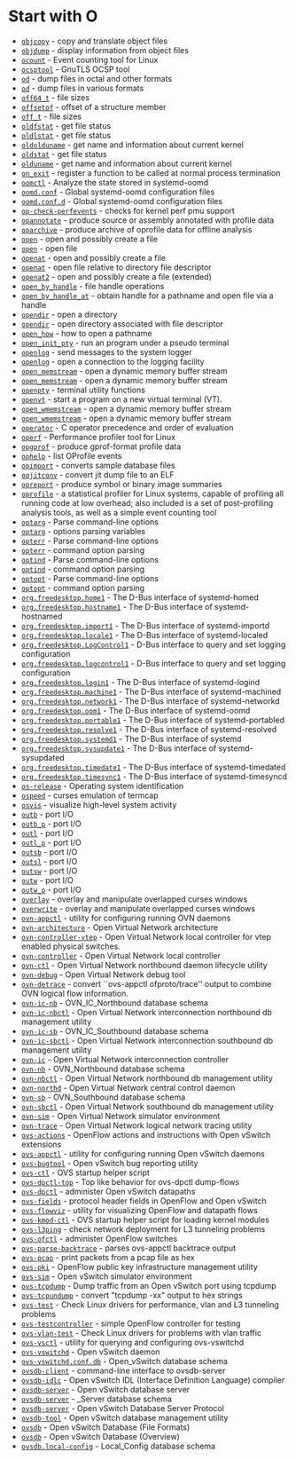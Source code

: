 # Start with O

- [`objcopy`](https://www.man7.org/linux/man-pages/man1/objcopy.1.html) - copy and translate object files
- [`objdump`](https://www.man7.org/linux/man-pages/man1/objdump.1.html) - display information from object files
- [`ocount`](https://www.man7.org/linux/man-pages/man1/ocount.1.html) - Event counting tool for Linux
- [`ocsptool`](https://www.man7.org/linux/man-pages/man1/ocsptool.1.html) - GnuTLS OCSP tool
- [`od`](https://www.man7.org/linux/man-pages/man1/od.1.html) - dump files in octal and other formats
- [`od`](https://www.man7.org/linux/man-pages/man1/od.1p.html) - dump files in various formats
- [`off64_t`](https://www.man7.org/linux/man-pages/man3/off64_t.3type.html) - file sizes
- [`offsetof`](https://www.man7.org/linux/man-pages/man3/offsetof.3.html) - offset of a structure member
- [`off_t`](https://www.man7.org/linux/man-pages/man3/off_t.3type.html) - file sizes
- [`oldfstat`](https://www.man7.org/linux/man-pages/man2/oldfstat.2.html) - get file status
- [`oldlstat`](https://www.man7.org/linux/man-pages/man2/oldlstat.2.html) - get file status
- [`oldolduname`](https://www.man7.org/linux/man-pages/man2/oldolduname.2.html) - get name and information about current kernel
- [`oldstat`](https://www.man7.org/linux/man-pages/man2/oldstat.2.html) - get file status
- [`olduname`](https://www.man7.org/linux/man-pages/man2/olduname.2.html) - get name and information about current kernel
- [`on_exit`](https://www.man7.org/linux/man-pages/man3/on_exit.3.html) - register a function to be called at normal process termination
- [`oomctl`](https://www.man7.org/linux/man-pages/man1/oomctl.1.html) - Analyze the state stored in systemd-oomd
- [`oomd.conf`](https://www.man7.org/linux/man-pages/man5/oomd.conf.5.html) - Global systemd-oomd configuration files
- [`oomd.conf.d`](https://www.man7.org/linux/man-pages/man5/oomd.conf.d.5.html) - Global systemd-oomd configuration files
- [`op-check-perfevents`](https://www.man7.org/linux/man-pages/man1/op-check-perfevents.1.html) - checks for kernel perf pmu support
- [`opannotate`](https://www.man7.org/linux/man-pages/man1/opannotate.1.html) - produce source or assembly annotated with profile data
- [`oparchive`](https://www.man7.org/linux/man-pages/man1/oparchive.1.html) - produce archive of oprofile data for offline analysis
- [`open`](https://www.man7.org/linux/man-pages/man2/open.2.html) - open and possibly create a file
- [`open`](https://www.man7.org/linux/man-pages/man3/open.3p.html) - open file
- [`openat`](https://www.man7.org/linux/man-pages/man2/openat.2.html) - open and possibly create a file
- [`openat`](https://www.man7.org/linux/man-pages/man3/openat.3p.html) - open file relative to directory file descriptor
- [`openat2`](https://www.man7.org/linux/man-pages/man2/openat2.2.html) - open and possibly create a file (extended)
- [`open_by_handle`](https://www.man7.org/linux/man-pages/man3/open_by_handle.3.html) - file handle operations
- [`open_by_handle_at`](https://www.man7.org/linux/man-pages/man2/open_by_handle_at.2.html) - obtain handle for a pathname and open file via a handle
- [`opendir`](https://www.man7.org/linux/man-pages/man3/opendir.3.html) - open a directory
- [`opendir`](https://www.man7.org/linux/man-pages/man3/opendir.3p.html) - open directory associated with file descriptor
- [`open_how`](https://www.man7.org/linux/man-pages/man2/open_how.2type.html) - how to open a pathname
- [`open_init_pty`](https://www.man7.org/linux/man-pages/man8/open_init_pty.8.html) - run an program under a pseudo terminal
- [`openlog`](https://www.man7.org/linux/man-pages/man3/openlog.3.html) - send messages to the system logger
- [`openlog`](https://www.man7.org/linux/man-pages/man3/openlog.3p.html) - open a connection to the logging facility
- [`open_memstream`](https://www.man7.org/linux/man-pages/man3/open_memstream.3.html) - open a dynamic memory buffer stream
- [`open_memstream`](https://www.man7.org/linux/man-pages/man3/open_memstream.3p.html) - open a dynamic memory buffer stream
- [`openpty`](https://www.man7.org/linux/man-pages/man3/openpty.3.html) - terminal utility functions
- [`openvt`](https://www.man7.org/linux/man-pages/man1/openvt.1.html) - start a program on a new virtual terminal (VT).
- [`open_wmemstream`](https://www.man7.org/linux/man-pages/man3/open_wmemstream.3.html) - open a dynamic memory buffer stream
- [`open_wmemstream`](https://www.man7.org/linux/man-pages/man3/open_wmemstream.3p.html) - open a dynamic memory buffer stream
- [`operator`](https://www.man7.org/linux/man-pages/man7/operator.7.html) - C operator precedence and order of evaluation
- [`operf`](https://www.man7.org/linux/man-pages/man1/operf.1.html) - Performance profiler tool for Linux
- [`opgprof`](https://www.man7.org/linux/man-pages/man1/opgprof.1.html) - produce gprof-format profile data
- [`ophelp`](https://www.man7.org/linux/man-pages/man1/ophelp.1.html) - list OProfile events
- [`opimport`](https://www.man7.org/linux/man-pages/man1/opimport.1.html) - converts sample database files
- [`opjitconv`](https://www.man7.org/linux/man-pages/man1/opjitconv.1.html) - convert jit dump file to an ELF
- [`opreport`](https://www.man7.org/linux/man-pages/man1/opreport.1.html) - produce symbol or binary image summaries
- [`oprofile`](https://www.man7.org/linux/man-pages/man1/oprofile.1.html) - a statistical profiler for Linux systems, capable of profiling all running code at low overhead; also included is a set of post-profiling analysis tools, as well as a simple event counting tool
- [`optarg`](https://www.man7.org/linux/man-pages/man3/optarg.3.html) - Parse command-line options
- [`optarg`](https://www.man7.org/linux/man-pages/man3/optarg.3p.html) - options parsing variables
- [`opterr`](https://www.man7.org/linux/man-pages/man3/opterr.3.html) - Parse command-line options
- [`opterr`](https://www.man7.org/linux/man-pages/man3/opterr.3p.html) - command option parsing
- [`optind`](https://www.man7.org/linux/man-pages/man3/optind.3.html) - Parse command-line options
- [`optind`](https://www.man7.org/linux/man-pages/man3/optind.3p.html) - command option parsing
- [`optopt`](https://www.man7.org/linux/man-pages/man3/optopt.3.html) - Parse command-line options
- [`optopt`](https://www.man7.org/linux/man-pages/man3/optopt.3p.html) - command option parsing
- [`org.freedesktop.home1`](https://www.man7.org/linux/man-pages/man5/org.freedesktop.home1.5.html) - The D-Bus interface of systemd-homed
- [`org.freedesktop.hostname1`](https://www.man7.org/linux/man-pages/man5/org.freedesktop.hostname1.5.html) - The D-Bus interface of systemd-hostnamed
- [`org.freedesktop.import1`](https://www.man7.org/linux/man-pages/man5/org.freedesktop.import1.5.html) - The D-Bus interface of systemd-importd
- [`org.freedesktop.locale1`](https://www.man7.org/linux/man-pages/man5/org.freedesktop.locale1.5.html) - The D-Bus interface of systemd-localed
- [`org.freedesktop.LogControl1`](https://www.man7.org/linux/man-pages/man5/org.freedesktop.LogControl1.5.html) - D-Bus interface to query and set logging configuration
- [`org.freedesktop.logcontrol1`](https://www.man7.org/linux/man-pages/man5/org.freedesktop.logcontrol1.5.html) - D-Bus interface to query and set logging configuration
- [`org.freedesktop.login1`](https://www.man7.org/linux/man-pages/man5/org.freedesktop.login1.5.html) - The D-Bus interface of systemd-logind
- [`org.freedesktop.machine1`](https://www.man7.org/linux/man-pages/man5/org.freedesktop.machine1.5.html) - The D-Bus interface of systemd-machined
- [`org.freedesktop.network1`](https://www.man7.org/linux/man-pages/man5/org.freedesktop.network1.5.html) - The D-Bus interface of systemd-networkd
- [`org.freedesktop.oom1`](https://www.man7.org/linux/man-pages/man5/org.freedesktop.oom1.5.html) - The D-Bus interface of systemd-oomd
- [`org.freedesktop.portable1`](https://www.man7.org/linux/man-pages/man5/org.freedesktop.portable1.5.html) - The D-Bus interface of systemd-portabled
- [`org.freedesktop.resolve1`](https://www.man7.org/linux/man-pages/man5/org.freedesktop.resolve1.5.html) - The D-Bus interface of systemd-resolved
- [`org.freedesktop.systemd1`](https://www.man7.org/linux/man-pages/man5/org.freedesktop.systemd1.5.html) - The D-Bus interface of systemd
- [`org.freedesktop.sysupdate1`](https://www.man7.org/linux/man-pages/man5/org.freedesktop.sysupdate1.5.html) - The D-Bus interface of systemd-sysupdated
- [`org.freedesktop.timedate1`](https://www.man7.org/linux/man-pages/man5/org.freedesktop.timedate1.5.html) - The D-Bus interface of systemd-timedated
- [`org.freedesktop.timesync1`](https://www.man7.org/linux/man-pages/man5/org.freedesktop.timesync1.5.html) - The D-Bus interface of systemd-timesyncd
- [`os-release`](https://www.man7.org/linux/man-pages/man5/os-release.5.html) - Operating system identification
- [`ospeed`](https://www.man7.org/linux/man-pages/man3/ospeed.3x.html) - curses emulation of termcap
- [`osvis`](https://www.man7.org/linux/man-pages/man1/osvis.1.html) - visualize high-level system activity
- [`outb`](https://www.man7.org/linux/man-pages/man2/outb.2.html) - port I/O
- [`outb_p`](https://www.man7.org/linux/man-pages/man2/outb_p.2.html) - port I/O
- [`outl`](https://www.man7.org/linux/man-pages/man2/outl.2.html) - port I/O
- [`outl_p`](https://www.man7.org/linux/man-pages/man2/outl_p.2.html) - port I/O
- [`outsb`](https://www.man7.org/linux/man-pages/man2/outsb.2.html) - port I/O
- [`outsl`](https://www.man7.org/linux/man-pages/man2/outsl.2.html) - port I/O
- [`outsw`](https://www.man7.org/linux/man-pages/man2/outsw.2.html) - port I/O
- [`outw`](https://www.man7.org/linux/man-pages/man2/outw.2.html) - port I/O
- [`outw_p`](https://www.man7.org/linux/man-pages/man2/outw_p.2.html) - port I/O
- [`overlay`](https://www.man7.org/linux/man-pages/man3/overlay.3x.html) - overlay and manipulate overlapped curses windows
- [`overwrite`](https://www.man7.org/linux/man-pages/man3/overwrite.3x.html) - overlay and manipulate overlapped curses windows
- [`ovn-appctl`](https://www.man7.org/linux/man-pages/man8/ovn-appctl.8.html) - utility for configuring running OVN daemons
- [`ovn-architecture`](https://www.man7.org/linux/man-pages/man7/ovn-architecture.7.html) - Open Virtual Network architecture
- [`ovn-controller-vtep`](https://www.man7.org/linux/man-pages/man8/ovn-controller-vtep.8.html) - Open Virtual Network local controller for vtep enabled physical switches.
- [`ovn-controller`](https://www.man7.org/linux/man-pages/man8/ovn-controller.8.html) - Open Virtual Network local controller
- [`ovn-ctl`](https://www.man7.org/linux/man-pages/man8/ovn-ctl.8.html) - Open Virtual Network northbound daemon lifecycle utility
- [`ovn-debug`](https://www.man7.org/linux/man-pages/man8/ovn-debug.8.html) - Open Virtual Network debug tool
- [`ovn-detrace`](https://www.man7.org/linux/man-pages/man1/ovn-detrace.1.html) - convert ``ovs-appctl ofproto/trace'' output to combine OVN logical flow information.
- [`ovn-ic-nb`](https://www.man7.org/linux/man-pages/man5/ovn-ic-nb.5.html) - OVN_IC_Northbound database schema
- [`ovn-ic-nbctl`](https://www.man7.org/linux/man-pages/man8/ovn-ic-nbctl.8.html) - Open Virtual Network interconnection northbound db management utility
- [`ovn-ic-sb`](https://www.man7.org/linux/man-pages/man5/ovn-ic-sb.5.html) - OVN_IC_Southbound database schema
- [`ovn-ic-sbctl`](https://www.man7.org/linux/man-pages/man8/ovn-ic-sbctl.8.html) - Open Virtual Network interconnection southbound db management utility
- [`ovn-ic`](https://www.man7.org/linux/man-pages/man8/ovn-ic.8.html) - Open Virtual Network interconnection controller
- [`ovn-nb`](https://www.man7.org/linux/man-pages/man5/ovn-nb.5.html) - OVN_Northbound database schema
- [`ovn-nbctl`](https://www.man7.org/linux/man-pages/man8/ovn-nbctl.8.html) - Open Virtual Network northbound db management utility
- [`ovn-northd`](https://www.man7.org/linux/man-pages/man8/ovn-northd.8.html) - Open Virtual Network central control daemon
- [`ovn-sb`](https://www.man7.org/linux/man-pages/man5/ovn-sb.5.html) - OVN_Southbound database schema
- [`ovn-sbctl`](https://www.man7.org/linux/man-pages/man8/ovn-sbctl.8.html) - Open Virtual Network southbound db management utility
- [`ovn-sim`](https://www.man7.org/linux/man-pages/man1/ovn-sim.1.html) - Open Virtual Network simulator environment
- [`ovn-trace`](https://www.man7.org/linux/man-pages/man8/ovn-trace.8.html) - Open Virtual Network logical network tracing utility
- [`ovs-actions`](https://www.man7.org/linux/man-pages/man7/ovs-actions.7.html) - OpenFlow actions and instructions with Open vSwitch extensions
- [`ovs-appctl`](https://www.man7.org/linux/man-pages/man8/ovs-appctl.8.html) - utility for configuring running Open vSwitch daemons
- [`ovs-bugtool`](https://www.man7.org/linux/man-pages/man8/ovs-bugtool.8.html) - Open vSwitch bug reporting utility
- [`ovs-ctl`](https://www.man7.org/linux/man-pages/man8/ovs-ctl.8.html) - OVS startup helper script
- [`ovs-dpctl-top`](https://www.man7.org/linux/man-pages/man8/ovs-dpctl-top.8.html) - Top like behavior for ovs-dpctl dump-flows
- [`ovs-dpctl`](https://www.man7.org/linux/man-pages/man8/ovs-dpctl.8.html) - administer Open vSwitch datapaths
- [`ovs-fields`](https://www.man7.org/linux/man-pages/man7/ovs-fields.7.html) - protocol header fields in OpenFlow and Open vSwitch
- [`ovs-flowviz`](https://www.man7.org/linux/man-pages/man8/ovs-flowviz.8.html) - utility for visualizing OpenFlow and datapath flows
- [`ovs-kmod-ctl`](https://www.man7.org/linux/man-pages/man8/ovs-kmod-ctl.8.html) - OVS startup helper script for loading kernel modules
- [`ovs-l3ping`](https://www.man7.org/linux/man-pages/man8/ovs-l3ping.8.html) - check network deployment for L3 tunneling problems
- [`ovs-ofctl`](https://www.man7.org/linux/man-pages/man8/ovs-ofctl.8.html) - administer OpenFlow switches
- [`ovs-parse-backtrace`](https://www.man7.org/linux/man-pages/man8/ovs-parse-backtrace.8.html) - parses ovs-appctl backtrace output
- [`ovs-pcap`](https://www.man7.org/linux/man-pages/man1/ovs-pcap.1.html) - print packets from a pcap file as hex
- [`ovs-pki`](https://www.man7.org/linux/man-pages/man8/ovs-pki.8.html) - OpenFlow public key infrastructure management utility
- [`ovs-sim`](https://www.man7.org/linux/man-pages/man1/ovs-sim.1.html) - Open vSwitch simulator environment
- [`ovs-tcpdump`](https://www.man7.org/linux/man-pages/man8/ovs-tcpdump.8.html) - Dump traffic from an Open vSwitch port using tcpdump
- [`ovs-tcpundump`](https://www.man7.org/linux/man-pages/man1/ovs-tcpundump.1.html) - convert "tcpdump -xx" output to hex strings
- [`ovs-test`](https://www.man7.org/linux/man-pages/man8/ovs-test.8.html) - Check Linux drivers for performance, vlan and L3 tunneling problems
- [`ovs-testcontroller`](https://www.man7.org/linux/man-pages/man8/ovs-testcontroller.8.html) - simple OpenFlow controller for testing
- [`ovs-vlan-test`](https://www.man7.org/linux/man-pages/man8/ovs-vlan-test.8.html) - Check Linux drivers for problems with vlan traffic
- [`ovs-vsctl`](https://www.man7.org/linux/man-pages/man8/ovs-vsctl.8.html) - utility for querying and configuring ovs-vswitchd
- [`ovs-vswitchd`](https://www.man7.org/linux/man-pages/man8/ovs-vswitchd.8.html) - Open vSwitch daemon
- [`ovs-vswitchd.conf.db`](https://www.man7.org/linux/man-pages/man5/ovs-vswitchd.conf.db.5.html) - Open_vSwitch database schema
- [`ovsdb-client`](https://www.man7.org/linux/man-pages/man1/ovsdb-client.1.html) - command-line interface to ovsdb-server
- [`ovsdb-idlc`](https://www.man7.org/linux/man-pages/man1/ovsdb-idlc.1.html) - Open vSwitch IDL (Interface Definition Language) compiler
- [`ovsdb-server`](https://www.man7.org/linux/man-pages/man1/ovsdb-server.1.html) - Open vSwitch database server
- [`ovsdb-server`](https://www.man7.org/linux/man-pages/man5/ovsdb-server.5.html) - _Server database schema
- [`ovsdb-server`](https://www.man7.org/linux/man-pages/man7/ovsdb-server.7.html) - Open vSwitch Database Server Protocol
- [`ovsdb-tool`](https://www.man7.org/linux/man-pages/man1/ovsdb-tool.1.html) - Open vSwitch database management utility
- [`ovsdb`](https://www.man7.org/linux/man-pages/man5/ovsdb.5.html) - Open vSwitch Database (File Formats)
- [`ovsdb`](https://www.man7.org/linux/man-pages/man7/ovsdb.7.html) - Open vSwitch Database (Overview)
- [`ovsdb.local-config`](https://www.man7.org/linux/man-pages/man5/ovsdb.local-config.5.html) - Local_Config database schema